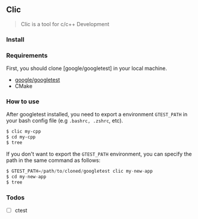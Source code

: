 ## Clic

> Clic is a tool for c/c++ Development

### Install


### Requirements

First, you should clone [google/googletest] in your local machine.

- [google/googletest](https://github.com/google/googletest)
- CMake

### How to use

After googletest installed, you need to export a environment `GTEST_PATH` in your bash config file (e.g `.bashrc, .zshrc`, etc).

```bash
$ clic my-cpp
$ cd my-cpp
$ tree
```

If you don't want to export the `GTEST_PATH` environment,  you can specify the path in the same command as follows:

```c
$ GTEST_PATH=/path/to/cloned/googletest clic my-new-app
$ cd my-new-app
$ tree
```

### Todos

- [ ] ctest
